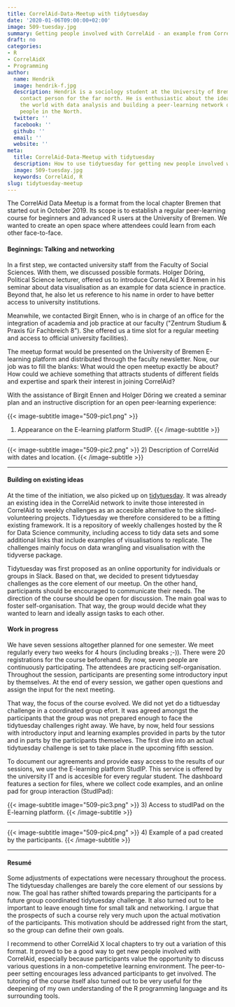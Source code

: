 ```yaml
---
title: CorrelAid-Data-Meetup with tidytuesday
date: '2020-01-06T09:00:00+02:00'
image: 509-tuesday.jpg
summary: Getting people involved with CorrelAid - an example from CorrelAid X Bremen
draft: no
categories:
- R
- CorrelAidX
- Programming
author:
  name: Hendrik
  image: hendrik-f.jpg
  description: Hendrik is a sociology student at the University of Bremen and your
    contact person for the far north. He is enthusiastic about the idea of improving
    the world with data analysis and building a peer-learning network of motivated
    people in the North.
  twitter: ''
  facebook: ''
  github: ''
  email: ''
  website: ''
meta:
  title: CorrelAid-Data-Meetup with tidytuesday
  description: How to use tidytuesday for getting new people involved with CorrelAid.
  image: 509-tuesday.jpg
  keywords: CorrelAid, R
slug: tidytuesday-meetup
---
```


The CorrelAid Data Meetup is a format from the local chapter Bremen that started out in October 2019. Its scope is to establish a regular peer-learning course for beginners and advanced R users at the University of Bremen. We wanted to create an open space where attendees could learn from each other face-to-face.


#### Beginnings: Talking and networking

In a first step, we contacted university staff from the Faculty of Social Sciences. With them, we discussed possible formats. Holger Döring, Political Science lecturer, offered us to introduce CorreLAid X Bremen in his seminar about data visualisation as an example for data science in practice. Beyond that, he also let us reference to his name in order to have better access to university institutions.

Meanwhile, we contacted Birgit Ennen, who is in charge of an office for the integration of academia and job practice at our faculty ("Zentrum Studium & Praxis für Fachbreich 8"). She offered us a time slot for a regular meeting and access to official university facilities).

The meetup format would be presented on the University of Bremen E-learning platform and distributed through the faculty newsletter. Now, our job was to fill the blanks: What would the open meetup exactly be about? How could we achieve something that attracts students of different fields and expertise and spark their interest in joining CorrelAid?

With the assistance of Birgit Ennen and Holger Döring we created a seminar plan and an instructive discription for an open peer-learning experience:

{{< image-subtitle
    image="509-pic1.png"
    >}}
1) Appearance on the E-learning platform StudIP.
{{< /image-subtitle >}}

-----------------------------------------------------------------------------------------------

{{< image-subtitle
    image="509-pic2.png"
    >}}
2) Description of CorrelAid with dates and location.
{{< /image-subtitle >}}

-----------------------------------------------------------------------------------------------


#### Building on existing ideas

At the time of the initiation, we also picked up on [tidytuesday](https://github.com/rfordatascience/tidytuesday). It was already an existing idea in the CorrelAid network to invite those interested in CorrelAid to weekly challenges as an accesible alternative to the skilled-volunteering projects. Tidytuesday we therefore considered to be a fitting existing framework. It is a repository of weekly challenges hosted by the R for Data Science community, including access to tidy data sets and some additional links that include examples of visualisations to replicate. The challenges mainly focus on data wrangling and visualisation with the tidyverse package.

Tidytuesday was first proposed as an online opportunity for individuals or groups in Slack. Based on that, we decided to present tidytuesday challenges as the core element of our meetup. On the other hand, participants should be encouraged to communicate their needs. The direction of the course should be open for discussion. The main goal was to foster self-organisation. That way, the group would decide what they wanted to learn and ideally assign tasks to each other.


#### Work in progress

We have seven sessions altogether planned for one semester. We meet regularly every two weeks for 4 hours (including breaks ;-)). There were 20 registrations for the course beforehand. By now, seven people are continuously participating. The attendees are practicing self-organisation. Throughout the session, participants are presenting some introductory input by themselves. At the end of every session, we gather open questions and assign the input for the next meeting.

That way, the focus of the course evolved. We did not yet do a tidtuesday challenge in a coordinated group efort. It was agreed amongst the participants that the group was not prepared enough to face the tidytuesday challenges right away. We have, by now, held four sessions with introductory input and learning examples provided in parts by the tutor and in parts by the participants themselves. The first dive into an actual tidytuesday challenge is set to take place in the upcoming fifth session.

To document our agreements and provide easy access to the results of our sessions, we use the E-learning platform StudIP. This service is offered by the university IT and is accesible for every regular student. The dashboard features a section for files, where we collect code examples, and an online pad for group interaction (StudIPad):

{{< image-subtitle
    image="509-pic3.png"
    >}}
3) Access to studIPad on the E-learning platform.
{{< /image-subtitle >}}

--------------------------------------------------------------------------------------------------

{{< image-subtitle
    image="509-pic4.png"
    >}}
4) Example of a pad created by the participants.
{{< /image-subtitle >}}

--------------------------------------------------------------------------------------------------


#### Resumé

Some adjustments of expectations were necessary throughout the process. The tidytuesday challenges are barely the core element of our sessions by now. The goal has rather shifted towards preparing the participants for a future group coordinated tidytuesday challenge. It also turned out to be important to leave enough time for small talk and networking. I argue that the prospects of such a course rely very much upon the actual motivation of the participants. This motivation should be addressed right from the start, so the group can define their own goals.

I recommend to other CorrelAid X local chapters to try out a variation of this format. It proved to be a good way to get new people involved with CorrelAid, especially because participants value the opportunity to discuss various questions in a non-competetive learning environment. The peer-to-peer setting encourages less advanced participants to get involved. The tutoring of the course itself also turned out to be very useful for the deepening of my own understanding of the R programming language and its surrounding tools.

